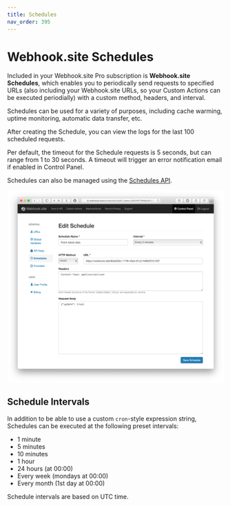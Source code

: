 ```yaml
---
title: Schedules
nav_order: 395
---
```


# Webhook.site Schedules

Included in your Webhook.site Pro subscription is **Webhook.site Schedules**, which enables you to periodically send requests to specified URLs (also including your Webhook.site URLs, so your Custom Actions can be executed periodially) with a custom method, headers, and interval.

Schedules can be used for a variety of purposes, including cache warming, uptime monitoring, automatic data transfer, etc.

After creating the Schedule, you can view the logs for the last 100 scheduled requests.

Per default, the timeout for the Schedule requests is 5 seconds, but can range from 1 to 30 seconds. A timeout will trigger an error notification email if enabled in Control Panel.

Schedules can also be managed using the [Schedules API](/api/schedules.html).

![Schedules editor](/images/schedules-editor.png)

## Schedule Intervals

In addition to be able to use a custom `cron`-style expression string, Schedules can be executed at the following preset intervals:

* 1 minute
* 5 minutes
* 10 minutes
* 1 hour
* 24 hours (at 00:00)
* Every week (mondays at 00:00)
* Every month (1st day at 00:00)

Schedule intervals are based on UTC time.
